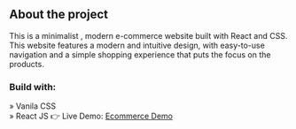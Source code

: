 <h2>About the project</h2>

<p>This is a minimalist , modern e-commerce website built with React and CSS. This
website features a modern and intuitive design, with easy-to-use navigation and a
simple shopping experience that puts the focus on the products.</p>

<h3>Build with:</h3>

» Vanila CSS <br>
» React JS
👉 Live Demo: <a href='https://e-store-beta.vercel.app/'>Ecommerce Demo</a>





